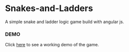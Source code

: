 Snakes-and-Ladders
==================

A simple snake and ladder logic game build with angular js.


### DEMO

Click [here](http://harshitakasera.com/projects/snl/game) to see a working demo of the game.
